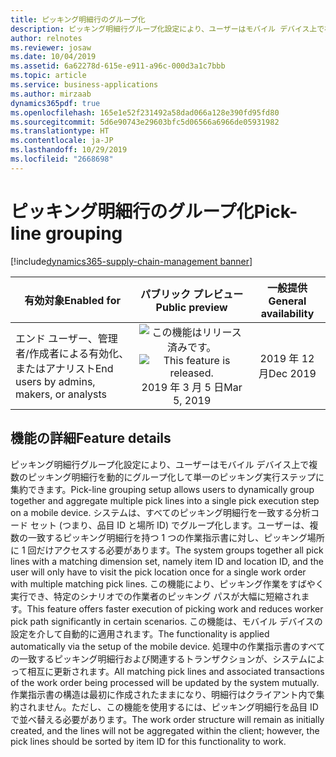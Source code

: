 ```yaml
---
title: ピッキング明細行のグループ化
description: ピッキング明細行グループ化設定により、ユーザーはモバイル デバイス上で複数のピッキング明細行を動的にグループ化して単一のピッキング実行ステップに集約できます。
author: relnotes
ms.reviewer: josaw
ms.date: 10/04/2019
ms.assetid: 6a62278d-615e-e911-a96c-000d3a1c7bbb
ms.topic: article
ms.service: business-applications
ms.author: mirzaab
dynamics365pdf: true
ms.openlocfilehash: 165e1e52f231492a58dad066a128e390fd95fd80
ms.sourcegitcommit: 5d6e90743e29603bfc5d06566a6966de05931982
ms.translationtype: HT
ms.contentlocale: ja-JP
ms.lasthandoff: 10/29/2019
ms.locfileid: "2668698"
---
```

# <a name="pick-line-grouping"></a><span data-ttu-id="b91da-103">ピッキング明細行のグループ化</span><span class="sxs-lookup"><span data-stu-id="b91da-103">Pick-line grouping</span></span>
[!include[dynamics365-supply-chain-management banner](../includes/dynamics365-supply-chain-management.md)]

| <span data-ttu-id="b91da-104">有効対象</span><span class="sxs-lookup"><span data-stu-id="b91da-104">Enabled for</span></span>    |  <span data-ttu-id="b91da-105">パブリック プレビュー</span><span class="sxs-lookup"><span data-stu-id="b91da-105">Public preview</span></span> | <span data-ttu-id="b91da-106">一般提供</span><span class="sxs-lookup"><span data-stu-id="b91da-106">General availability</span></span> | 
| ---------- | :----------: |:----------: |
|<span data-ttu-id="b91da-107">エンド ユーザー、管理者/作成者による有効化、またはアナリスト</span><span class="sxs-lookup"><span data-stu-id="b91da-107">End users by admins, makers, or analysts</span></span>|<span data-ttu-id="b91da-108">![この機能はリリース済みです。](/dynamics365-release-plan/media/green-checkmark.png "この機能はリリース済みです。")</span><span class="sxs-lookup"><span data-stu-id="b91da-108">![This feature is released.](/dynamics365-release-plan/media/green-checkmark.png "This feature is released.")</span></span> <span data-ttu-id="b91da-109">2019 年 3 月 5 日</span><span class="sxs-lookup"><span data-stu-id="b91da-109">Mar 5, 2019</span></span>| <span data-ttu-id="b91da-110">2019 年 12 月</span><span class="sxs-lookup"><span data-stu-id="b91da-110">Dec 2019</span></span>|






## <a name="feature-details"></a><span data-ttu-id="b91da-111">機能の詳細</span><span class="sxs-lookup"><span data-stu-id="b91da-111">Feature details</span></span>
<!--feature detail start -->
<span data-ttu-id="b91da-112">ピッキング明細行グループ化設定により、ユーザーはモバイル デバイス上で複数のピッキング明細行を動的にグループ化して単一のピッキング実行ステップに集約できます。</span><span class="sxs-lookup"><span data-stu-id="b91da-112">Pick-line grouping setup allows users to dynamically group together and aggregate multiple pick lines into a single pick execution step on a mobile device.</span></span> <span data-ttu-id="b91da-113">システムは、すべてのピッキング明細行を一致する分析コード セット (つまり、品目 ID と場所 ID) でグループ化します。ユーザーは、複数の一致するピッキング明細行を持つ 1 つの作業指示書に対し、ピッキング場所に 1 回だけアクセスする必要があります。</span><span class="sxs-lookup"><span data-stu-id="b91da-113">The system groups together all pick lines with a matching dimension set, namely item ID and location ID, and the user will only have to visit the pick location once for a single work order with multiple matching pick lines.</span></span> <span data-ttu-id="b91da-114">この機能により、ピッキング作業をすばやく実行でき、特定のシナリオでの作業者のピッキング パスが大幅に短縮されます。</span><span class="sxs-lookup"><span data-stu-id="b91da-114">This feature offers faster execution of picking work and reduces worker pick path significantly in certain scenarios.</span></span> <span data-ttu-id="b91da-115">この機能は、モバイル デバイスの設定を介して自動的に適用されます。</span><span class="sxs-lookup"><span data-stu-id="b91da-115">The functionality is applied automatically via the setup of the mobile device.</span></span> <span data-ttu-id="b91da-116">処理中の作業指示書のすべての一致するピッキング明細行および関連するトランザクションが、システムによって相互に更新されます。</span><span class="sxs-lookup"><span data-stu-id="b91da-116">All matching pick lines and associated transactions of the work order being processed will be updated by the system mutually.</span></span> <span data-ttu-id="b91da-117">作業指示書の構造は最初に作成されたままになり、明細行はクライアント内で集約されません。ただし、この機能を使用するには、ピッキング明細行を品目 ID で並べ替える必要があります。</span><span class="sxs-lookup"><span data-stu-id="b91da-117">The work order structure will remain as initially created, and the lines will not be aggregated within the client; however, the pick lines should be sorted by item ID for this functionality to work.</span></span>
<!--feature detail end -->









